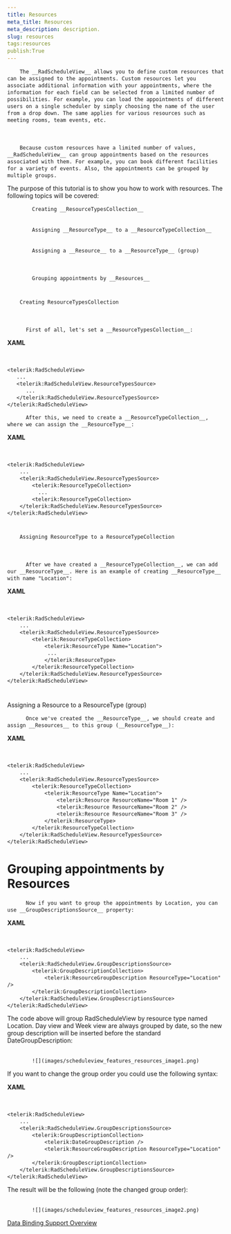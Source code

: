 ```yaml
---
title: Resources
meta_title: Resources
meta_description: description.
slug: resources
tags:resources
publish:True
---
```




        The __RadScheduleView__ allows you to define custom resources that can be assigned to the appointments. Custom resources let you associate additional information with your appointments, where the information for each field can be selected from a limited number of possibilities. For example, you can load the appointments of different users on a single scheduler by simply choosing the name of the user from a drop down. The same applies for various resources such as meeting rooms, team events, etc.
      


        Because custom resources have a limited number of values, __RadScheduleView__ can group appointments based on the resources associated with them. For example, you can book different facilities for a variety of events. Also, the appointments can be grouped by multiple groups.
      

The purpose of this tutorial is to show you how to work with resources. The following topics will be covered:


            Creating __ResourceTypesCollection__


            Assigning __ResourceType__ to a __ResourceTypeCollection__


            Assigning a __Resource__ to a __ResourceType__ (group)
          


            Grouping appointments by __Resources__

# 
        Creating ResourceTypesCollection
      


          First of all, let's set a __ResourceTypesCollection__:
        


 __XAML__
    

```XAML


<telerik:RadScheduleView>
   ...
   <telerik:RadScheduleView.ResourceTypesSource>
      ...
   </telerik:RadScheduleView.ResourceTypesSource>
</telerik:RadScheduleView>

```




          After this, we need to create a __ResourceTypeCollection__, where we can assign the __ResourceType__:
        


 __XAML__
    

```XAML


<telerik:RadScheduleView>
    ...
    <telerik:RadScheduleView.ResourceTypesSource>
        <telerik:ResourceTypeCollection>
          ...
        <telerik:ResourceTypeCollection>
    </telerik:RadScheduleView.ResourceTypesSource>
</telerik:RadScheduleView>

```



# 
        Assigning ResourceType to a ResourceTypeCollection
      


          After we have created a __ResourceTypeCollection__, we can add our __ResourceType__. Here is an example of creating __ResourceType__ with name "Location":
        




 __XAML__
    

```XAML


<telerik:RadScheduleView>
    ...
    <telerik:RadScheduleView.ResourceTypesSource>
        <telerik:ResourceTypeCollection>
            <telerik:ResourceType Name="Location">
             ...
            </telerik:ResourceType>
        </telerik:ResourceTypeCollection>
    </telerik:RadScheduleView.ResourceTypesSource>
</telerik:RadScheduleView>

```



# 

Assigning a Resource to a ResourceType (group)


          Once we've created the __ResourceType__, we should create and assign __Resources__ to this group (__ResourceType__):
        




 __XAML__
    

```XAML


<telerik:RadScheduleView>
    ...
    <telerik:RadScheduleView.ResourceTypesSource>
        <telerik:ResourceTypeCollection>
            <telerik:ResourceType Name="Location">
                <telerik:Resource ResourceName="Room 1" />
                <telerik:Resource ResourceName="Room 2" />
                <telerik:Resource ResourceName="Room 3" />
            </telerik:ResourceType>
        </telerik:ResourceTypeCollection>
    </telerik:RadScheduleView.ResourceTypesSource>
</telerik:RadScheduleView>

```



# Grouping appointments by Resources


          Now if you want to group the appointments by Location, you can use __GroupDescriptionsSource__ property:
        


 __XAML__
    

```XAML


<telerik:RadScheduleView>
    ...
    <telerik:RadScheduleView.GroupDescriptionsSource>
        <telerik:GroupDescriptionCollection>
            <telerik:ResourceGroupDescription ResourceType="Location" />
        </telerik:GroupDescriptionCollection>
    </telerik:RadScheduleView.GroupDescriptionsSource>
</telerik:RadScheduleView>

```



The code above will group RadScheduleView by resource type named Location. Day view and Week view are always grouped by date, so the new group description will be inserted before the standard DateGroupDescription:


               
            ![](images/scheduleview_features_resources_image1.png)

If you want to change the group order you could use the following syntax:


 __XAML__
    

```XAML


<telerik:RadScheduleView>
    ...
    <telerik:RadScheduleView.GroupDescriptionsSource>
        <telerik:GroupDescriptionCollection>
            <telerik:DateGroupDescription />
            <telerik:ResourceGroupDescription ResourceType="Location" />
        </telerik:GroupDescriptionCollection>
    </telerik:RadScheduleView.GroupDescriptionsSource>
</telerik:RadScheduleView>

```



The result will be the following (note the changed group order):


               
            ![](images/scheduleview_features_resources_image2.png)

[Data Binding Support Overview](&#123;&#123slug:data-binding-support-overview&#125;&#125;)

